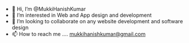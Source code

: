 - 👋 Hi, I’m @MukkiHanishKumar
- 👀 I’m interested in Web and App design and development
- 💞️ I’m looking to collaborate on any website development and software design
- 📫 How to reach me .... mukkihanishkumar@gmail.com

<!---
MukkiHanishKumar/MukkiHanishKumar is a ✨ special ✨ repository because its `README.md` (this file) appears on your GitHub profile.
You can click the Preview link to take a look at your changes.
--->
